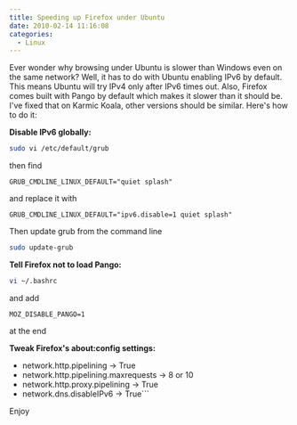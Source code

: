 ```yaml
---
title: Speeding up Firefox under Ubuntu
date: 2010-02-14 11:16:08
categories:
  - Linux
---
```


Ever wonder why browsing under Ubuntu is slower than Windows even on the same network? Well, it has to do with Ubuntu enabling IPv6 by default. This means Ubuntu will try IPv4 only after IPv6 times out. Also, Firefox comes built with Pango by default which makes it slower than it should be. I've fixed that on Karmic Koala, other versions should be similar. Here's how to do it:<!--more-->

**Disable IPv6 globally:**

```bash
sudo vi /etc/default/grub
```

then find

```none
GRUB_CMDLINE_LINUX_DEFAULT="quiet splash"
```

 and replace it with

```none
GRUB_CMDLINE_LINUX_DEFAULT="ipv6.disable=1 quiet splash"
```

 Then update grub from the command line

```bash
sudo update-grub
```

**Tell Firefox not to load Pango:**

```bash
vi ~/.bashrc
```

and add

```none
MOZ_DISABLE_PANGO=1
```

at the end

**Tweak Firefox's about:config settings:**

- network.http.pipelining -> True
- network.http.pipelining.maxrequests -> 8 or 10
- network.http.proxy.pipelining -> True
- network.dns.disableIPv6 -> True```

Enjoy